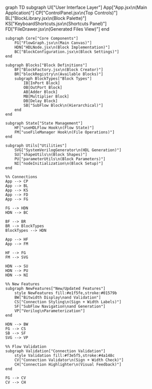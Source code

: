 graph TD
subgraph UI["User Interface Layer"]
App["App.jsx\n(Main Application)"]
CP["ControlPanel.jsx\n(Top Controls)"]
BL["BlockLibrary.jsx\n(Block Palette)"]
KS["KeyboardShortcuts.jsx\n(Shortcuts Panel)"]
FD["FileDrawer.jsx\n(Generated Files View)"]
end

    subgraph Core["Core Components"]
        FG["FlowGraph.jsx\n(Main Canvas)"]
        HDN["HDLNode.jsx\n(Block Implementation)"]
        BC["BlockConfiguration.jsx\n(Block Settings)"]
    end

    subgraph Blocks["Block Definitions"]
        BF["BlockFactory.jsx\n(Block Creator)"]
        BR["blockRegistry\n(Available Blocks)"]
        subgraph BlockTypes["Block Types"]
            IB[InPort Block]
            OB[OutPort Block]
            AB[Adder Block]
            MB[Multiplier Block]
            DB[Delay Block]
            SB["SubFlow Block\n(Hierarchical)"]
        end
    end

    subgraph State["State Management"]
        HF["useHDLFlow Hook\n(Flow State)"]
        FM["useFileManager Hook\n(File Operations)"]
    end

    subgraph Utils["Utilities"]
        SVG["SystemVerilogGenerator\n(HDL Generation)"]
        SU["shapeUtils\n(Block Shapes)"]
        PU["parameterUtils\n(Block Parameters)"]
        NI["nodeInitialization\n(Block Setup)"]
    end

    %% Connections
    App --> CP
    App --> BL
    App --> KS
    App --> FD
    App --> FG

    FG --> HDN
    HDN --> BC

    BF --> BR
    BR --> BlockTypes
    BlockTypes --> HDN

    App --> HF
    App --> FM

    HF --> FG
    FM --> SVG

    HDN --> SU
    HDN --> PU
    HDN --> NI

    %% New Features
    subgraph NewFeatures["New/Updated Features"]
        style NewFeatures fill:#e1f5fe,stroke:#01579b
        BW["Bitwidth Display\nand Validation"]
        CS["Connection Styling\n(Sign + Width Labels)"]
        SF["SubFlow Navigation\nand Generation"]
        VP["Verilog\nParameterization"]
    end

    HDN --> BW
    FG --> CS
    SB --> SF
    SVG --> VP

    %% Flow Validation
    subgraph Validation["Connection Validation"]
        style Validation fill:#f3e5f5,stroke:#4a148c
        CV["Connection Validator\n(Sign + Width Check)"]
        CH["Connection Highlighter\n(Visual Feedback)"]
    end

    FG --> CV
    CV --> CH
